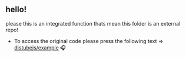 ## hello!

please this is an integrated function thats mean this folder is an external repo!

* To access the original code please press the following text => [distubejs/example](https://github.com/distubejs/example) 🎧
